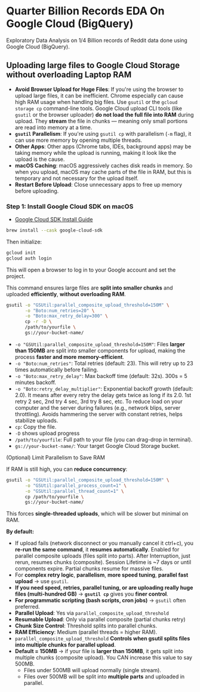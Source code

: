 # Quarter Billion Records EDA On Google Cloud (BigQuery)
Exploratory Data Analysis on 1/4 Billion records of Reddit data done using Google Cloud (BigQuery).


## Uploading large files to Google Cloud Storage without overloading Laptop RAM
* **Avoid Browser Upload for Huge Files**: If you're using the browser to upload large files, it can be inefficient. Chrome especially can cause high RAM usage when handling big files. Use `gsutil` or the `gcloud storage cp` command-line tools. Google Cloud upload CLI tools (like `gsutil` or the browser uploader) **do not load the full file into RAM** during upload. They **stream** the file in chunks — meaning only small portions are read into memory at a time.
* **`gsutil` Parallelism**: If you're using `gsutil cp` with parallelism (`-m` flag), it can use more memory by opening multiple threads. 
* **Other Apps**: Other apps (Chrome tabs, IDEs, background apps) may be taking memory while the upload is running, making it look like the upload is the cause.
* **macOS Caching**: macOS aggressively caches disk reads in memory. So when you upload, macOS may cache parts of the file in RAM, but this is temporary and not necessary for the upload itself.
* **Restart Before Upload**: Close unnecessary apps to free up memory before uploading.


### Step 1: Install Google Cloud SDK on macOS
* [Google Cloud SDK Install Guide](https://cloud.google.com/sdk/docs/install)

```bash
brew install --cask google-cloud-sdk
```

Then initialize:

```bash
gcloud init
gcloud auth login
```

This will open a browser to log in to your Google account and set the project.

This command ensures large files are **split into smaller chunks** and uploaded **efficiently**, **without overloading RAM**.

```bash
gsutil -o "GSUtil:parallel_composite_upload_threshold=150M" \
       -o "Boto:num_retries=20" \
       -o "Boto:max_retry_delay=300" \
       cp -r -D \
       /path/to/yourfile \
       gs://your-bucket-name/
```
* `-o "GSUtil:parallel_composite_upload_threshold=150M"`: Files **larger than 150MB** are split into smaller components for upload, making the process **faster and more memory-efficient**.
* `-o "Boto:num_retries"`: Total retries (default: 23). This will retry up to 23 times automatically before failing.
* `-o "Boto:max_retry_delay"`: Max backoff time (default: 32s). 300s = 5 minutes backoff.
* `-o "Boto:retry_delay_multiplier"`: Exponential backoff growth (default: 2.0). It means after every retry the delay gets twice as long if its 2.0. 1st retry 2 sec, 2nd try 4 sec, 3rd try 8 sec, etc. To reduce load on your computer and the server during failures (e.g., network blips, server throttling). Avoids hammering the server with constant retries, helps stabilize uploads.
* `cp`: Copy the file.
* `-D` shows upload progress
* `/path/to/yourfile`: Full path to your file (you can drag-drop in terminal).
* `gs://your-bucket-name/`: Your target Google Cloud Storage bucket.

(Optional) Limit Parallelism to Save RAM

If RAM is still high, you can **reduce concurrency**:

```bash
gsutil -o "GSUtil:parallel_composite_upload_threshold=150M" \
       -o "GSUtil:parallel_process_count=1" \
       -o "GSUtil:parallel_thread_count=1" \
       cp /path/to/yourfile \
       gs://your-bucket-name/
```

This forces **single-threaded uploads**, which will be slower but minimal on RAM.

**By default:**
* If upload fails (network disconnect or you manually cancel it ctrl+c), you **re-run the same command**, it **resumes automatically**. Enabled for parallel composite uploads (files split into parts). After Interruption, just rerun, resumes chunks (composite). Session Lifetime is ~7 days or until components expire. Partial chunks resume for massive files.
* For **complex retry logic**, **parallelism**, **more speed tuning**, **parallel fast upload** → use `gsutil`.
* **If you need speed, retries, parallel tuning, or are uploading really huge files (multi-hundred GB)** → **`gsutil cp`** gives you **finer control**.
* **For programmatic scripting (bash scripts, cron jobs)** → `gsutil` often preferred.
* **Parallel Upload**: Yes via `parallel_composite_upload_threshold`
* **Resumable Upload**: Only via parallel composite (partial chunks retry)
* **Chunk Size Control**: Threshold splits into parallel chunks.
* **RAM Efficiency**: Medium (parallel threads = higher RAM).
* `parallel_composite_upload_threshold` **Controls when gsutil splits files into multiple chunks for parallel upload**.
* **Default = 150MB** → if your file is **larger than 150MB**, it gets split into multiple chunks (composite upload). You CAN increase this value to say 500MB.
    * Files under 500MB will upload normally (single stream).
    * Files over 500MB will be split into **multiple parts** and uploaded in parallel.